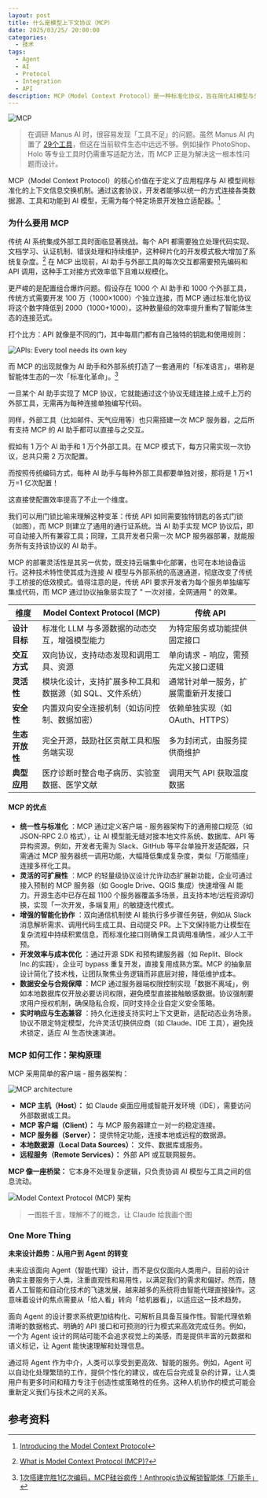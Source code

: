 ```yaml
---
layout: post
title: 什么是模型上下文协议（MCP）
date: 2025/03/25/ 20:00:00
categories:
  - 技术
tags:
  - Agent
  - AI
  - Protocol
  - Integration
  - API
description: MCP（Model Context Protocol）是一种标准化协议，旨在简化AI模型与外部工具及数据源的集成。通过统一的接口规范，MCP让AI助手能够动态发现并调用各类应用功能，无需为每个工具单独开发适配器。这不仅提升了开发效率，还实现了“一次对接，全网通用”的愿景，极大降低了智能体生态的连接复杂度。
---
```


![MCP](https://pics.naaln.com/2025-03-25-e1a0e561818d454f8faaf7fbea12f70e.png-basicBlog)

> 在调研 Manus AI 时，很容易发现「工具不足」的问题。虽然 Manus AI 内置了 [29个工具](https://blog.naaln.com/2025/03/Manus/#tools-json)，但这在当前软件生态中远远不够。例如操作 PhotoShop、Holo 等专业工具时仍需重写适配方法，而 MCP 正是为解决这一根本性问题而设计。

MCP（Model Context Protocol）的核心价值在于定义了应用程序与 AI 模型间标准化的上下文信息交换机制。通过这套协议，开发者能够以统一的方式连接各类数据源、工具和功能到 AI 模型，无需为每个特定场景开发独立适配器。[^1]

### 为什么要用 MCP

传统 AI 系统集成外部工具时面临显著挑战。每个 API 都需要独立处理代码实现、文档学习、认证机制、错误处理和持续维护，这种碎片化的开发模式极大增加了系统复杂度。[^2] 在 MCP 出现前，AI 助手与外部工具的每次交互都需要预先编码和 API 调用，这种手工对接方式效率低下且难以规模化。

更严峻的是配置组合爆炸问题。假设存在 1000 个 AI 助手和 1000 个外部工具，传统方式需要开发 100 万（1000×1000）个独立连接，而 MCP 通过标准化协议将这个数字降低到 2000（1000+1000）。这种数量级的效率提升重构了智能体生态的连接范式。

打个比方：API 就像是不同的门，其中每扇门都有自己独特的钥匙和使用规则：

![APls: Every tool needs its own key](https://pics.naaln.com/2025-03-25-9e00c24eb31b4fcdb7dda58a81db9bed.png-basicBlog)

而 MCP 的出现就像为 AI 助手和外部系统打造了一套通用的「标准语言」，堪称是智能体生态的一次「标准化革命」。[^3]

一旦某个 AI 助手实现了 MCP 协议，它就能通过这个协议无缝连接上成千上万的外部工具，无需再为每种连接单独编写代码。

同样，外部工具（比如邮件、天气应用等）也只需搭建一次 MCP 服务器，之后所有支持 MCP 的 AI 助手都可以直接与之交互。

假如有 1 万个 AI 助手和 1 万个外部工具。在 MCP 模式下，每方只需实现一次协议，总共只需 2 万次配置。

而按照传统编码方式，每种 AI 助手与每种外部工具都要单独对接，那将是 1 万×1 万=1 亿次配置！

这直接使配置效率提高了不止一个维度。

我们可以用门锁比喻来理解这种变革：传统 API 如同需要独特钥匙的各式门锁（如图），而 MCP 则建立了通用的通行证系统。当 AI 助手实现 MCP 协议后，即可自动接入所有兼容工具；同理，工具开发者只需一次 MCP 服务器部署，就能服务所有支持该协议的 AI 助手。

MCP 的部署灵活性是其另一优势，既支持云端集中化部署，也可在本地设备运行。这种技术特性使其成为连接 AI 模型与外部系统的高速通道，彻底改变了传统手工桥接的低效模式。值得注意的是，传统 API 要求开发者为每个服务单独编写集成代码，而 MCP 通过协议抽象层实现了 " 一次对接，全网通用 " 的效果。

| **维度**    | **Model Context Protocol (MCP)** | **传统 API**            |
| --------- | -------------------------------- | --------------------- |
| **设计目标**  | 标准化 LLM 与多源数据的动态交互，增强模型能力        | 为特定服务或功能提供固定接口        |
| **交互方式**  | 双向协议，支持动态发现和调用工具、资源              | 单向请求 - 响应，需预先定义接口逻辑   |
| **灵活性**   | 模块化设计，支持扩展多种工具和数据源（如 SQL、文件系统）   | 通常针对单一服务，扩展需重新开发接口    |
| **安全性**   | 内置双向安全连接机制（如访问控制、数据加密）           | 依赖单独实现（如 OAuth、HTTPS） |
| **生态开放性** | 完全开源，鼓励社区贡献工具和服务端实现              | 多为封闭式，由服务提供商维护        |
| **典型应用**  | 医疗诊断时整合电子病历、实验室数据、医学文献           | 调用天气 API 获取温度数据       |

#### MCP 的优点

- **统一性与标准化** ：MCP 通过定义客户端 - 服务器架构下的通用接口规范（如 JSON-RPC 2.0 格式），让 AI 模型能无缝对接本地文件系统、数据库、API 等异构资源。例如，开发者无需为 Slack、GitHub 等平台单独开发适配器，只需通过 MCP 服务器统一调用功能，大幅降低集成复杂度，类似「万能插座」连接多样化工具。
- **灵活的可扩展性** ：MCP 的轻量级协议设计允许动态扩展新功能，企业可通过接入预制的 MCP 服务器（如 Google Drive、QGIS 集成）快速增强 AI 能力。开源生态中已存在超 1100 个服务器覆盖多场景，且支持本地/远程资源切换，实现「一次开发，多端复用」的敏捷迭代模式。
- **增强的智能化协作** ：双向通信机制使 AI 能执行多步骤任务链，例如从 Slack 消息解析需求、调用代码生成工具、自动提交 PR。上下文保持能力让模型在复杂流程中持续积累信息，而标准化接口则确保工具调用准确性，减少人工干预。
- **开发效率与成本优化** ：通过开源 SDK 和预构建服务器（如 Replit、Block Inc.的实践），企业可 bypass 重复开发，直接复用成熟方案。MCP 的抽象层设计简化了技术栈，让团队聚焦业务逻辑而非底层对接，降低维护成本。
- **数据安全与合规保障** ：MCP 通过服务器端权限控制实现「数据不离域」，例如本地数据库仅开放必要访问权限，避免模型直接接触敏感数据。协议强制要求用户授权机制，确保隐私合规，同时支持企业自定义安全策略。
- **实时响应与生态兼容** ：持久化连接支持实时上下文更新，适配动态业务场景。协议不限定特定模型，允许灵活切换供应商（如 Claude、IDE 工具），避免技术锁定，适应 AI 生态快速演进。

### MCP 如何工作：架构原理

MCP 采用简单的客户端 - 服务器架构：

![MCP architecture](https://pics.naaln.com/2025-03-25-24e69e37029a4985bd5f11e0e348d3f6.png-basicBlog)

- **MCP 主机（Host）：** 如 Claude 桌面应用或智能开发环境（IDE），需要访问外部数据或工具。
- **MCP 客户端（Client）：** 与 MCP 服务器建立一对一的稳定连接。
- **MCP 服务器（Server）：** 提供特定功能，连接本地或远程的数据源。
- **本地数据源（Local Data Sources）：** 文件、数据库或服务。
- **远程服务（Remote Services）：** 外部 API 或互联网服务。

**MCP 像一座桥梁：** 它本身不处理复杂逻辑，只负责协调 AI 模型与工具之间的信息流动。

![Model Context Protocol (MCP) 架构](https://pics.naaln.com/2025-03-25-35b7ada9b42140e99a6dc75931f61dfc.svg-basicBlog)

> 一图胜千言，理解不了的概念，让 Claude 给我画个图

### One More Thing

**未来设计趋势：从用户到 Agent 的转变**

未来应该面向 Agent（智能代理）设计，而不是仅仅面向人类用户。目前的设计确实主要服务于人类，注重直观性和易用性，以满足我们的需求和偏好。然而，随着人工智能和自动化技术的飞速发展，越来越多的系统将由智能代理直接操作。这意味着设计的焦点需要从「给人看」转向「给机器看」，以适应这一技术趋势。

面向 Agent 的设计要求系统更加结构化、可解析且具备互操作性。智能代理依赖清晰的数据格式、明确的 API 接口和可预测的行为模式来高效完成任务。例如，一个为 Agent 设计的网站可能不会追求视觉上的美感，而是提供丰富的元数据和语义标记，让 Agent 能快速理解和处理信息。

通过将 Agent 作为中介，人类可以享受到更高效、智能的服务。例如，Agent 可以自动化处理繁琐的工作，提供个性化的建议，或在后台完成复杂的计算，让人类用户有更多时间和精力专注于创造性或策略性的任务。这种人机协作的模式可能会重新定义我们与技术之间的关系。

## 参考资料

[^1]: [Introducing the Model Context Protocol](https://www.anthropic.com/news/model-context-protocol)
[^2]: [What is Model Context Protocol (MCP)?](https://norahsakal.com/blog/mcp-vs-api-model-context-protocol-explained/)
[^3]: [1次搭建完胜1亿次编码，MCP硅谷疯传！Anthropic协议解锁智能体「万能手」](https://news.qq.com/rain/a/20250310A04LIP00)
